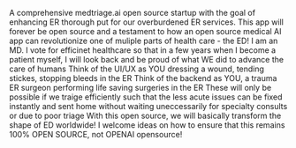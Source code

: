 A comprehensive medtriage.ai open source startup with the goal of enhancing ER thorough put for our overburdened ER services. This app will forever be open source and a testament to how an open source medical AI app can revolutionize one of muliple parts of health care - the ED! 
I am an MD. I vote for efficinet healthcare so that in a few years when I become a patient myself, I will look back and be proud of what WE did to advance the care of humans
Think of the UI/UX as YOU dressing a wound, tending stickes, stopping bleeds in the ER
Think of the backend as YOU, a trauma ER surgeon performing life saving surgeries in the ER
These will only be possible if we traige efficiently such that the less acute issues can be fixed instantly and sent home without waiting uneccessarily for specialty consults or due to poor triage
With this open source, we will basically transform the shape of ED worldwide!
I welcome ideas on how to ensure that this remains 100% OPEN SOURCE, not OPENAI opensource!
